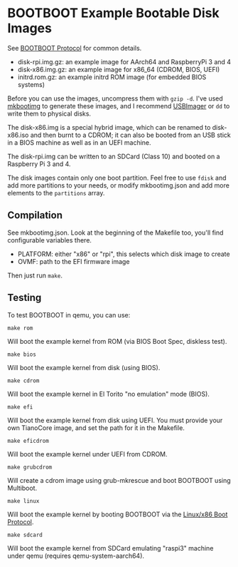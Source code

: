 BOOTBOOT Example Bootable Disk Images
=====================================

See [BOOTBOOT Protocol](https://gitlab.com/bztsrc/bootboot) for common details.

- disk-rpi.img.gz: an example image for AArch64 and RaspberryPi 3 and 4
- disk-x86.img.gz: an example image for x86_64 (CDROM, BIOS, UEFI)
- initrd.rom.gz: an example initrd ROM image (for embedded BIOS systems)

Before you can use the images, uncompress them with `gzip -d`. I've used [mkbootimg](https://gitlab.com/bztsrc/bootboot/tree/master/mkbootimg)
to generate these images, and I recommend [USBImager](https://gitlab.com/bztsrc/usbimager) or `dd` to write them to physical disks.

The disk-x86.img is a special hybrid image, which can be renamed to disk-x86.iso and then burnt to a CDROM; it can also be
booted from an USB stick in a BIOS machine as well as in an UEFI machine.

The disk-rpi.img can be written to an SDCard (Class 10) and booted on a Raspberry Pi 3 and 4.

The disk images contain only one boot partition. Feel free to use `fdisk` and add more partitions to your needs, or
modify mkbootimg.json and add more elements to the `partitions` array.

Compilation
-----------

See mkbootimg.json. Look at the beginning of the Makefile too, you'll find configurable variables there.

- PLATFORM: either "x86" or "rpi", this selects which disk image to create
- OVMF: path to the EFI firmware image

Then just run `make`.

Testing
-------

To test BOOTBOOT in qemu, you can use:
```
make rom
```
Will boot the example kernel from ROM (via BIOS Boot Spec, diskless test).
```
make bios
```
Will boot the example kernel from disk (using BIOS).
```
make cdrom
```
Will boot the example kernel in El Torito "no emulation" mode (BIOS).
```
make efi
```
Will boot the example kernel from disk using UEFI. You must provide your own TianoCore image, and set the path for it in the Makefile.
```
make eficdrom
```
Will boot the example kernel under UEFI from CDROM.
```
make grubcdrom
```
Will create a cdrom image using grub-mkrescue and boot BOOTBOOT using Multiboot.
```
make linux
```
Will boot the example kernel by booting BOOTBOOT via the [Linux/x86 Boot Protocol](https://www.kernel.org/doc/html/latest/x86/boot.html).
```
make sdcard
```
Will boot the example kernel from SDCard emulating "raspi3" machine under qemu (requires qemu-system-aarch64).
